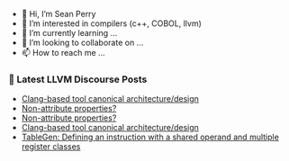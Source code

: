 - 👋 Hi, I’m Sean Perry
- 👀 I’m interested in compilers (c++, COBOL, llvm)
- 🌱 I’m currently learning ...
- 💞️ I’m looking to collaborate on ...
- 📫 How to reach me ...

<!---
s66perry/s66perry is a ✨ special ✨ repository because its `README.md` (this file) appears on your GitHub profile.
You can click the Preview link to take a look at your changes.
--->
### 📕 Latest LLVM Discourse Posts

<!-- DISCOURSE-LLVM:START -->
- [Clang-based tool canonical architecture/design](https://discourse.llvm.org/t/clang-based-tool-canonical-architecture-design/87529#post_3)
- [Non-attribute properties?](https://discourse.llvm.org/t/non-attribute-properties/87523#post_6)
- [Non-attribute properties?](https://discourse.llvm.org/t/non-attribute-properties/87523#post_5)
- [Clang-based tool canonical architecture/design](https://discourse.llvm.org/t/clang-based-tool-canonical-architecture-design/87529#post_2)
- [TableGen: Defining an instruction with a shared operand and multiple register classes](https://discourse.llvm.org/t/tablegen-defining-an-instruction-with-a-shared-operand-and-multiple-register-classes/87332#post_10)
<!-- DISCOURSE-LLVM:END -->
